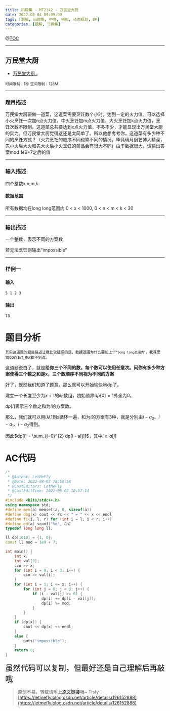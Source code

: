 ```yaml
---
title: 码蹄集 - MT2142 - 万民堂大厨
date: 2022-08-04 09:09:09
tags: [题解, 码蹄集, 中等, 模拟, 动态规划, DP]
categories: [题解, 马蹄集]
---
```


@[TOC](传送门)


---


## 万民堂大厨

+ <a href="https://matiji.net/exam/brushquestion/142/3181/1DC60EA6DF83A333301CFFE1407FBA59"> 万民堂大厨 </a> <a href="https://matiji.net/exam/dohomework/1405/2">.</a>

<small>时间限制：1秒</small>
<small>空间限制：128M</small>



---



### 题目描述

万民堂大厨要做一道菜，这道菜需要烹饪数个小时，达到一定的火力值。可以选择小火烹饪一次加n点火力值，中火烹饪加m点火力值，大火烹饪加k点火力值，烹饪次数不限制。这道菜总共要达到x点火力值，不多不少，才能显现出万民堂大厨的实力。但万民堂大厨觉得这还是太简单了。所以他想考考你，这道菜有多少种不同的烹饪方式？（火力烹饪的顺序不同也算不同的情况，毕竟璃月厨艺博大精深，先小火后大火和先大火后小火烹饪的菜品会有很大不同）由于数据很大，请输出答案mod 1e9+7之后的值
​


---

### 输入描述



四个整数x,n,m,k


#### 数据范围

所有数据均在long long范围内
0 < x < 1000, 0 < n < m < k < 30

---


### 输出描述


一个整数，表示不同的方案数

若无法烹饪则输出“impossible”



---


### 样例一

#### 输入

```
5 1 2 3
```

#### 输出

```
13
```




# 题目分析

<small>其实这道题的题目描述让我比较疑惑的是，数据范围为什么要加上个“```long long范围内```”，我寻思1000连```INT_MAX```都不到诶。</small>

这道题说白了，就是**给你三个不同的数，每个数可以使用任意次。问你有多少种方案使得三个数之和是x，三个数顺序不同视为不同的方案**

好了，既然我们知道了题意，那么就可以开始愉快地dp了。

建立一个长度至少为$x + 1$的```dp```数组，初始值除$dp[0]=1$外全为$0$。

$dp[i]$表示三个数之和为$i$的方案数。

那么，我们就可以用$i$从$1$到$x$循环一遍，和为$i$的方案有$3$种，就是分别由$i-a_0$、$i-a_1$、$i-a_2$得到。

因此$dp[i] = \sum_{j=0}^{2} dp[i - a[j]]$，其中$i \geq a[j]$


# AC代码

```cpp
/*
 * @Author: LetMeFly
 * @Date: 2022-08-03 18:50:58
 * @LastEditors: LetMeFly
 * @LastEditTime: 2022-08-03 18:57:14
 */
#include <bits/stdc++.h>
using namespace std;
#define mem(a) memset(a, 0, sizeof(a))
#define dbg(x) cout << #x << " = " << x << endl
#define fi(i, l, r) for (int i = l; i < r; i++)
#define cd(a) scanf("%d", &a)
typedef long long ll;

ll dp[1010] = {1, 0};
const ll mod = 1e9 + 7;

int main() {
    int x;
    int val[3];
    cin >> x;
    for (int i = 0; i < 3; i++) {
        cin >> val[i];
    }
    for (int i = 1; i <= x; i++) {
        for (int j = 0; j < 3; j++) {
            if (i - val[j] >= 0) {
                dp[i] += dp[i - val[j]];
                dp[i] %= mod;
            }
        }
    }
    if (dp[x]) {
        cout << dp[x] << endl;
    }
    else {
        puts("impossible");
    }
    return 0;
}
```

<font color="black" face="楷体" size="5px">虽然代码可以复制，但最好还是自己理解后再敲哦</font>

<!-- <font color="black" face="楷体" size="5px">每周提前更新菁英班周赛题解，点关注，不迷路</font> -->

>原创不易，转载请附上[原文链接](https://blog.letmefly.xyz/2022/08/04/MaTiJi%20-%20MT2142%20-%20%E4%B8%87%E6%B0%91%E5%A0%82%E5%A4%A7%E5%8E%A8/)哦~
>Tisfy：[https://letmefly.blog.csdn.net/article/details/126152888](https://letmefly.blog.csdn.net/article/details/126152888)